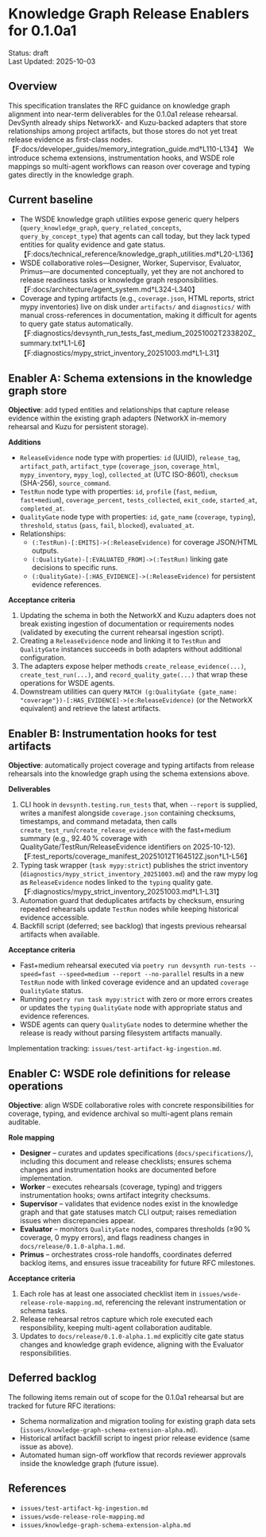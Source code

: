 # Knowledge Graph Release Enablers for 0.1.0a1

Status: draft  
Last Updated: 2025-10-03

## Overview

This specification translates the RFC guidance on knowledge graph alignment into near-term deliverables for the 0.1.0a1 release rehearsal. DevSynth already ships NetworkX- and Kuzu-backed adapters that store relationships among project artifacts, but those stores do not yet treat release evidence as first-class nodes.【F:docs/developer_guides/memory_integration_guide.md†L110-L134】 We introduce schema extensions, instrumentation hooks, and WSDE role mappings so multi-agent workflows can reason over coverage and typing gates directly in the knowledge graph.

## Current baseline

* The WSDE knowledge graph utilities expose generic query helpers (`query_knowledge_graph`, `query_related_concepts`, `query_by_concept_type`) that agents can call today, but they lack typed entities for quality evidence and gate status.【F:docs/technical_reference/knowledge_graph_utilities.md†L20-L136】
* WSDE collaborative roles—Designer, Worker, Supervisor, Evaluator, Primus—are documented conceptually, yet they are not anchored to release readiness tasks or knowledge graph responsibilities.【F:docs/architecture/agent_system.md†L324-L340】
* Coverage and typing artifacts (e.g., `coverage.json`, HTML reports, strict mypy inventories) live on disk under `artifacts/` and `diagnostics/` with manual cross-references in documentation, making it difficult for agents to query gate status automatically.【F:diagnostics/devsynth_run_tests_fast_medium_20251002T233820Z_summary.txt†L1-L6】【F:diagnostics/mypy_strict_inventory_20251003.md†L1-L31】

## Enabler A: Schema extensions in the knowledge graph store

**Objective**: add typed entities and relationships that capture release evidence within the existing graph adapters (NetworkX in-memory rehearsal and Kuzu for persistent storage).

**Additions**

* `ReleaseEvidence` node type with properties: `id` (UUID), `release_tag`, `artifact_path`, `artifact_type` (`coverage_json`, `coverage_html`, `mypy_inventory`, `mypy_log`), `collected_at` (UTC ISO-8601), `checksum` (SHA-256), `source_command`.
* `TestRun` node type with properties: `id`, `profile` (`fast`, `medium`, `fast+medium`), `coverage_percent`, `tests_collected`, `exit_code`, `started_at`, `completed_at`.
* `QualityGate` node type with properties: `id`, `gate_name` (`coverage`, `typing`), `threshold`, `status` (`pass`, `fail`, `blocked`), `evaluated_at`.
* Relationships:
  * `(:TestRun)-[:EMITS]->(:ReleaseEvidence)` for coverage JSON/HTML outputs.
  * `(:QualityGate)-[:EVALUATED_FROM]->(:TestRun)` linking gate decisions to specific runs.
  * `(:QualityGate)-[:HAS_EVIDENCE]->(:ReleaseEvidence)` for persistent evidence references.

**Acceptance criteria**

1. Updating the schema in both the NetworkX and Kuzu adapters does not break existing ingestion of documentation or requirements nodes (validated by executing the current rehearsal ingestion script).  
2. Creating a `ReleaseEvidence` node and linking it to `TestRun` and `QualityGate` instances succeeds in both adapters without additional configuration.  
3. The adapters expose helper methods `create_release_evidence(...)`, `create_test_run(...)`, and `record_quality_gate(...)` that wrap these operations for WSDE agents.  
4. Downstream utilities can query `MATCH (g:QualityGate {gate_name: "coverage"})-[:HAS_EVIDENCE]->(e:ReleaseEvidence)` (or the NetworkX equivalent) and retrieve the latest artifacts.

## Enabler B: Instrumentation hooks for test artifacts

**Objective**: automatically project coverage and typing artifacts from release rehearsals into the knowledge graph using the schema extensions above.

**Deliverables**

1. CLI hook in `devsynth.testing.run_tests` that, when `--report` is supplied, writes a manifest alongside `coverage.json` containing checksums, timestamps, and command metadata, then calls `create_test_run`/`create_release_evidence` with the fast+medium summary (e.g., 92.40 % coverage with QualityGate/TestRun/ReleaseEvidence identifiers on 2025-10-12).【F:test_reports/coverage_manifest_20251012T164512Z.json†L1-L56】
2. Typing task wrapper (`task mypy:strict`) publishes the strict inventory (`diagnostics/mypy_strict_inventory_20251003.md`) and the raw mypy log as `ReleaseEvidence` nodes linked to the `typing` quality gate.【F:diagnostics/mypy_strict_inventory_20251003.md†L1-L31】
3. Automation guard that deduplicates artifacts by checksum, ensuring repeated rehearsals update `TestRun` nodes while keeping historical evidence accessible.
4. Backfill script (deferred; see backlog) that ingests previous rehearsal artifacts when available.

**Acceptance criteria**

* Fast+medium rehearsal executed via `poetry run devsynth run-tests --speed=fast --speed=medium --report --no-parallel` results in a new `TestRun` node with linked coverage evidence and an updated `coverage` `QualityGate` status.  
* Running `poetry run task mypy:strict` with zero or more errors creates or updates the `typing` `QualityGate` node with appropriate status and evidence references.  
* WSDE agents can query `QualityGate` nodes to determine whether the release is ready without parsing filesystem artifacts manually.

Implementation tracking: `issues/test-artifact-kg-ingestion.md`.

## Enabler C: WSDE role definitions for release operations

**Objective**: align WSDE collaborative roles with concrete responsibilities for coverage, typing, and evidence archival so multi-agent plans remain auditable.

**Role mapping**

* **Designer** – curates and updates specifications (`docs/specifications/`), including this document and release checklists; ensures schema changes and instrumentation hooks are documented before implementation.
* **Worker** – executes rehearsals (coverage, typing) and triggers instrumentation hooks; owns artifact integrity checksums.
* **Supervisor** – validates that evidence nodes exist in the knowledge graph and that gate statuses match CLI output; raises remediation issues when discrepancies appear.
* **Evaluator** – monitors `QualityGate` nodes, compares thresholds (≥90 % coverage, 0 mypy errors), and flags readiness changes in `docs/release/0.1.0-alpha.1.md`.
* **Primus** – orchestrates cross-role handoffs, coordinates deferred backlog items, and ensures issue traceability for future RFC milestones.

**Acceptance criteria**

1. Each role has at least one associated checklist item in `issues/wsde-release-role-mapping.md`, referencing the relevant instrumentation or schema tasks.  
2. Release rehearsal retros capture which role executed each responsibility, keeping multi-agent collaboration auditable.  
3. Updates to `docs/release/0.1.0-alpha.1.md` explicitly cite gate status changes and knowledge graph evidence, aligning with the Evaluator responsibilities.

## Deferred backlog

The following items remain out of scope for the 0.1.0a1 rehearsal but are tracked for future RFC iterations:

* Schema normalization and migration tooling for existing graph data sets (`issues/knowledge-graph-schema-extension-alpha.md`).
* Historical artifact backfill script to ingest prior release evidence (same issue as above).
* Automated human sign-off workflow that records reviewer approvals inside the knowledge graph (future issue).

## References

* `issues/test-artifact-kg-ingestion.md`
* `issues/wsde-release-role-mapping.md`
* `issues/knowledge-graph-schema-extension-alpha.md`
